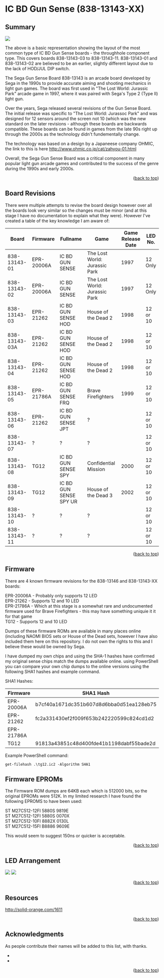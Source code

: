 # IC BD Gun Sense (838-13143-XX)
<div id="top"></div>

<!-- SUMMARY-->
## Summary
<img src="https://raw.githubusercontent.com/theretrobristolian/Arcade/main/838-13143-XX/838-13143-XX.svg">

The above is a basic representation showing the layout of the most common type of IC BD Gun Sense boards - the throughhole component type. This covers boards 838-13143-03 to 838-13143-11. 838-13143-01 and 838-13143-02 are believed to be an earlier, slightly different layout due to the lack of HOD/JUL DIP switch.

The Sega Gun Sense Board 838-13143 is an arcade board developed by Sega in the 1990s to provide accurate aiming and shooting mechanics in light gun games. The board was first used in "The Lost World: Jurassic Park" arcade game in 1997, where it was paired with Sega's Type 2 (Type II) light gun.

Over the years, Sega released several revisions of the Gun Sense Board. The initial release was specific to "The Lost World: Jurassoc Park" and was designed for 12 sensors around the screen not 10 (which was the new standard on the later revisions - although these boards are backwards compatible. These boards can be found in games from the late 90s right up through the 2000s as the technology didn't fundementally change.

The technology was based on a design by a Japaneese company OHMIC, the link to this is here http://www.ohmic.co.jp/cat/zahyou-01.html

Overall, the Sega Gun Sense Board was a critical component in many popular light gun arcade games and contributed to the success of the genre during the 1990s and early 2000s.

<p align="right">(<a href="#top">back to top</a>)</p>

<!-- BOARDREVISIONS -->
## Board Revisions

There were multiple attempts to revise the board design however over all the boards look very similar so the changes must be minor (and at this stage I have no documentation to explain what they were). However I've created a table of the key knowledge I am aware of:

| Board         | Firmware      | Fullname               | Game                               | Game Release Date | LED No.  |
| ------------- | ------------- | --------------------- | ---------------------------------- | ----------------- | -------- |
| 838-13143-01  | EPR-20006A    | IC BD GUN SENSE       | The Lost World: Jurassic Park      | 1997              | 12 Only  |
| 838-13143-02  | EPR-20006A    | IC BD GUN SENSE       | The Lost World: Jurassic Park      | 1997              | 12 Only  |
| 838-13143-03  | EPR-21262     | IC BD GUN SENSE HOD   | House of the Dead 2                | 1998              | 12 or 10 |
| 838-13143-03A | EPR-21262     | IC BD GUN SENSE HOD   | House of the Dead 2                | 1998              | 12 or 10 |
| 838-13143-04  | EPR-21262     | IC BD GUN SENSE HOD   | House of the Dead 2                | 1998              | 12 or 10 |
| 838-13143-05  | EPR-21786A    | IC BD GUN SENSE FRQ   | Brave Firefighters                 | 1999              | 12 or 10 |
| 838-13143-06  | EPR-21262     | IC BD GUN SENSE JPT   | ?                                  |                   | 12 or 10 |
| 838-13143-07  | ?             | ?                     | ?                                  |                   | 12 or 10 |
| 838-13143-08  | TG12          | IC BD GUN SENSE SPY   | Confidential Mission               | 2000              | 12 or 10 |
| 838-13143-09  | TG12          | IC BD GUN SENSE SPY UR| House of the Dead 3                | 2002              | 12 or 10 |
| 838-13143-10  | ?             | ?                      | ?                                 |                   | 12 or 10 |
| 838-13143-11  | ?             | ?                      | ?                                 |                   | 12 or 10 |

<p align="right">(<a href="#top">back to top</a>)</p>

<!-- FIRMWARE -->
## Firmware

There are 4 known firmware revisions for the 838-13146 and 838-13143-XX boards:

EPR-20006A - Probably only supports 12 LED  
EPR-21262 - Supports 12 and 10 LED  
EPR-21786A - Which at this stage is a somewhat rare and undocumented firmware used for Brave Firefighters - this may have something uniquie it it for that game  
TG12 - Supports 12 and 10 LED  

Dumps of these firmware ROMs are available in many places online (including NAOMI BIOS sets or House of the Dead sets, however I have also included them here on this repository. I do not own the rights to this and I believe these would be owned by Sega.

I have dumped my own chips and using the SHA-1 hashes have confirmed my original sense chips match the dumps available online. using PowerShell you can compare your own chip dumps to the online versions using the following SHA1 hashes and example command.

SHA1 Hashes:  

| Firmware    | SHA1 Hash                                      |
|-------------|------------------------------------------------|
| EPR-20006A  | b7cf40a1671dc351b607d8d6bba0d51ea128eb75         |
| EPR-21262   | fc2a331430ef2f009f653b242220599c824cd1d2         |
| EPR-21786A  |                                                |
| TG12        | 91813a43851c48d400fde41b1198dabf55bade2d         |


Example PowerShell command:

`get-filehash .\tg12.ic2 -Algorithm SHA1`

<!-- Firmware EPROMs -->
## Firmware EPROMs

The Firmware ROM dumps are 64KB each which is 512000 bits, so the original EPROMs were 512K. In my limited research I have found the following EPROMS to have been used:

ST M27C512-12FI 5880S 9819E  
ST M27C512-12FI 5880S 0070X  
ST M27C512-10FI 8882X 0130L  
ST M27C512-15FI B8886 9609E 

This would seem to suggest 150ns or quicker is acceptable.



<p align="right">(<a href="#top">back to top</a>)</p>

<!-- LEDARRANGEMENT -->
## LED Arrangement

<img src="https://raw.githubusercontent.com/theretrobristolian/Arcade/main/838-13143-XX/10LED.svg">
<img src="https://raw.githubusercontent.com/theretrobristolian/Arcade/main/838-13143-XX/12LED.svg">

<p align="right">(<a href="#top">back to top</a>)</p>

<!-- RESOURCES -->
## Resources

http://solid-orange.com/1611

<p align="right">(<a href="#top">back to top</a>)</p>

<!-- ACKNOWLEDGMENTS -->
## Acknowledgments

As people contribute their names will be added to this list, with thanks.

* []()
* []()

<p align="right">(<a href="#top">back to top</a>)</p>
